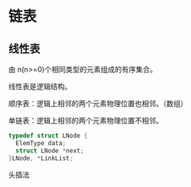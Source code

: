 # 链表

## 线性表

由 n(n>=0)个相同类型的元素组成的有序集合。

线性表是逻辑结构。

顺序表：逻辑上相邻的两个元素物理位置也相邻。（数组）

单链表：逻辑上相邻的两个元素物理位置不相邻。

```c++
typedef struct LNode {
  ElemType data;
  struct LNode *next;
}LNode, *LinkList;
```

头插法
